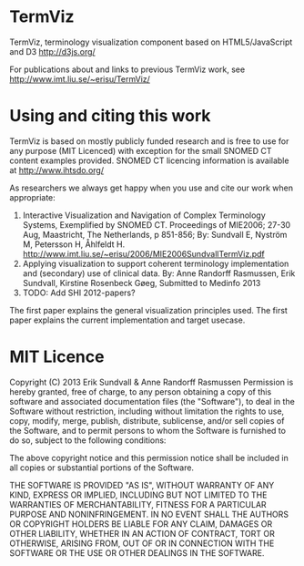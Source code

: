 TermViz
=======
TermViz, terminology visualization component based on HTML5/JavaScript and D3 http://d3js.org/

For publications about and links to previous TermViz work, see http://www.imt.liu.se/~erisu/TermViz/

Using and citing this work
=========================
TermViz is based on mostly publicly funded research and is free to use for any purpose (MIT Licenced) with exception for the small SNOMED CT content examples provided. 
SNOMED CT licencing information is available at http://www.ihtsdo.org/

As researchers we always get happy when you use and cite our work when appropriate:

1.  Interactive Visualization and Navigation of Complex Terminology Systems, Exemplified by SNOMED CT. 
    Proceedings of MIE2006; 27-30 Aug, Maastricht, The Netherlands, p 851-856;
    By: Sundvall E, Nyström M, Petersson H, Åhlfeldt H.
    http://www.imt.liu.se/~erisu/2006/MIE2006SundvallTermViz.pdf
2.  Applying visualization to support coherent terminology implementation and (secondary) use of clinical data.
    By: Anne Randorff Rasmussen, Erik Sundvall, Kirstine Rosenbeck Gøeg, Submitted to Medinfo 2013
3.  TODO: Add SHI 2012-papers?

The first paper explains the general visualization principles used.
The first paper explains the current implementation and target usecase.

MIT Licence
===========
Copyright (C) 2013 Erik Sundvall & Anne Randorff Rasmussen
Permission is hereby granted, free of charge, to any person obtaining a copy of this software and associated documentation files (the "Software"), to deal in the Software without restriction, including without limitation the rights to use, copy, modify, merge, publish, distribute, sublicense, and/or sell copies of the Software, and to permit persons to whom the Software is furnished to do so, subject to the following conditions:

The above copyright notice and this permission notice shall be included in all copies or substantial portions of the Software.

THE SOFTWARE IS PROVIDED "AS IS", WITHOUT WARRANTY OF ANY KIND, EXPRESS OR IMPLIED, INCLUDING BUT NOT LIMITED TO THE WARRANTIES OF MERCHANTABILITY, FITNESS FOR A PARTICULAR PURPOSE AND NONINFRINGEMENT. IN NO EVENT SHALL THE AUTHORS OR COPYRIGHT HOLDERS BE LIABLE FOR ANY CLAIM, DAMAGES OR OTHER LIABILITY, WHETHER IN AN ACTION OF CONTRACT, TORT OR OTHERWISE, ARISING FROM, OUT OF OR IN CONNECTION WITH THE SOFTWARE OR THE USE OR OTHER DEALINGS IN THE SOFTWARE.